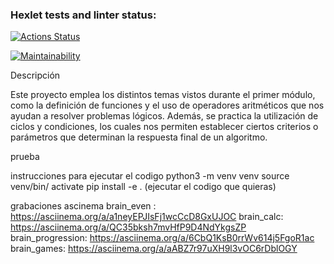 ### Hexlet tests and linter status:
[![Actions Status](https://github.com/mauricio23/python-project-140/actions/workflows/hexlet-check.yml/badge.svg)](https://github.com/mauricio23/python-project-140/actions)

[![Maintainability](https://qlty.sh/gh/mauricio23/projects/python-project-140/maintainability.svg)](https://qlty.sh/gh/mauricio23/projects/python-project-140)

Descripción

Este proyecto emplea los distintos temas vistos durante el primer módulo, como la definición de funciones y el uso de operadores aritméticos que nos ayudan a resolver problemas lógicos.
Además, se practica la utilización de ciclos y condiciones, los cuales nos permiten establecer ciertos criterios o parámetros que determinan la respuesta final de un algoritmo.

prueba 

instrucciones para ejecutar el codigo
python3 -m venv venv
source venv/bin/
activate
pip install -e .
(ejecutar el codigo que quieras)

grabaciones ascinema
brain_even :  https://asciinema.org/a/a1neyEPJIsFj1wcCcD8GxUJOC
brain_calc: https://asciinema.org/a/QC35bksh7mvHfP9D4NdYkgsZP
brain_progression:   https://asciinema.org/a/6CbQ1KsB0rrWv614j5FgoR1ac
brain_games: https://asciinema.org/a/aABZ7r97uXH9l3vOC6rDblOGY
